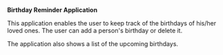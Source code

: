 <strong>Birthday Reminder Application</strong><br>

This application enables the user to keep track of the birthdays of his/her loved ones. The user can add a person's birthday or delete it.

The application also shows a list of the upcoming birthdays. 
